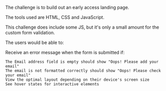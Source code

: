 The challenge is to build out an early access landing page.

The tools used are HTML, CSS and JavaScript.

This challenge does include some JS, but it's only a small amount for the custom form validation.

The users would be able to:

  Receive an error message when the form is submitted if:

    The Email address field is empty should show "Oops! Please add your email"
    The email is not formatted correctly should show "Oops! Please check your email"
    View the optimal layout depending on their device's screen size
    See hover states for interactive elements
